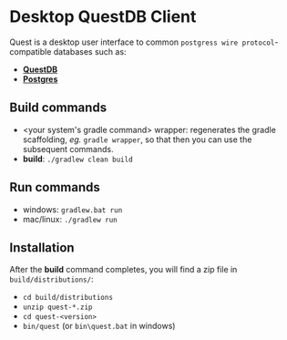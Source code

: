# Desktop QuestDB Client

Quest is a desktop user interface to common 
`postgress wire protocol`-compatible databases such as:

- [**QuestDB**](https://github.com/questdb/questdb)
- [**Postgres**](https://github.com/postgres/postgres)

## Build commands

- <your system's gradle command> wrapper: regenerates the gradle scaffolding,
  *eg.* `gradle wrapper`, so that then you can use the subsequent commands.
- **build**: `./gradlew clean build`

## Run commands

- windows: `gradlew.bat run`
- mac/linux: `./gradlew run`

## Installation

After the **build** command completes, you will find a zip file in `build/distributions/`:

- `cd build/distributions`
- `unzip quest-*.zip`
- `cd quest-<version>`
- `bin/quest` (or `bin\quest.bat` in windows)
 
